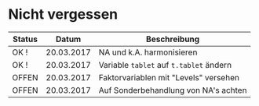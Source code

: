 # Nicht vergessen

| Status  | Datum       | Beschreibung                                         |
|---------|-------------|------------------------------------------------------|
| OK !    | 20.03.2017  | NA und k.A. harmonisieren
| OK !    | 20.03.2017  | Variable `tablet` auf `t.tablet` ändern
| OFFEN   | 20.03.2017  | Faktorvariablen mit "Levels" versehen
| OFFEN   | 20.03.2017  | Auf Sonderbehandlung von NA's achten

 

